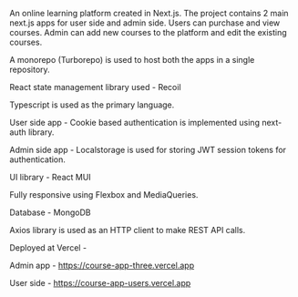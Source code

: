 An online learning platform created in Next.js. The project contains 2 main next.js apps for user side and admin side.
Users can purchase and view courses. Admin can add new courses to the platform and edit the existing courses.

A monorepo (Turborepo) is used to host both the apps in a single repository.

React state management library used - Recoil

Typescript is used as the primary language.

User side app - Cookie based authentication is implemented using next-auth library.

Admin side app - Localstorage is used for storing JWT session tokens for authentication.

UI library - React MUI 

Fully responsive using Flexbox and MediaQueries.

Database - MongoDB

Axios library is used as an HTTP client to make REST API calls.


Deployed at Vercel -

Admin app - https://course-app-three.vercel.app 

User side - https://course-app-users.vercel.app